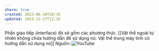 ```yaml
---
share: true
created: 2023-06-10T20:35
updated: 2023-12-17T12:16
---
```

Phần giao tiếp (interface) đó sẽ gồm các phương thức. [[Vật thể ngoài tự nhiên không chứa hướng dẫn để sử dụng nó. Vật thể trong máy tính có hướng dẫn sử dụng nó]]
Nguồn::![YouTube](https://youtu.be/KyTUN6_Z9TM)
